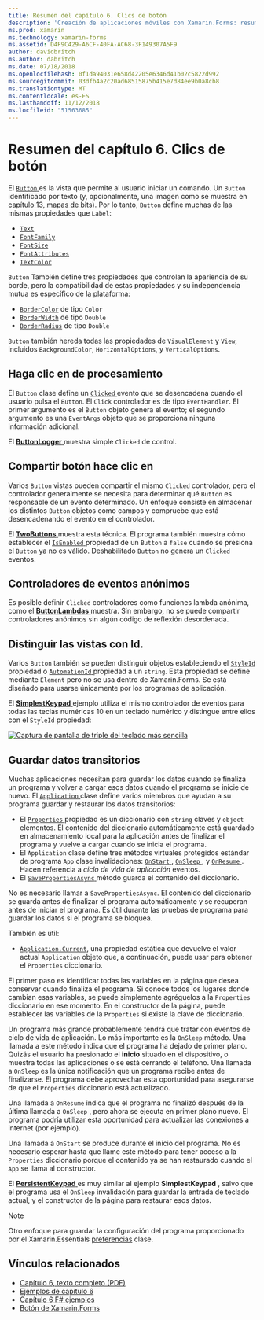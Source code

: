 ```yaml
---
title: Resumen del capítulo 6. Clics de botón
description: 'Creación de aplicaciones móviles con Xamarin.Forms: resumen del capítulo 6. Clics de botón'
ms.prod: xamarin
ms.technology: xamarin-forms
ms.assetid: D4F9C429-A6CF-40FA-AC68-3F149307A5F9
author: davidbritch
ms.author: dabritch
ms.date: 07/18/2018
ms.openlocfilehash: 0f1da94031e658d42205e6346d41b02c5822d992
ms.sourcegitcommit: 03dfb4a2c20ad68515875b415e7d84ee9b0a8cb8
ms.translationtype: MT
ms.contentlocale: es-ES
ms.lasthandoff: 11/12/2018
ms.locfileid: "51563685"
---
```

# <a name="summary-of-chapter-6-button-clicks"></a>Resumen del capítulo 6. Clics de botón

El [ `Button` ](xref:Xamarin.Forms.Button) es la vista que permite al usuario iniciar un comando. Un `Button` identificado por texto (y, opcionalmente, una imagen como se muestra en [capítulo 13, mapas de bits](chapter13.md)). Por lo tanto, `Button` define muchas de las mismas propiedades que `Label`:

- [`Text`](xref:Xamarin.Forms.Button.Text)
- [`FontFamily`](xref:Xamarin.Forms.Button.FontFamily)
- [`FontSize`](xref:Xamarin.Forms.Button.FontSize)
- [`FontAttributes`](xref:Xamarin.Forms.Button.FontAttributes)
- [`TextColor`](xref:Xamarin.Forms.Button.TextColor)

`Button` También define tres propiedades que controlan la apariencia de su borde, pero la compatibilidad de estas propiedades y su independencia mutua es específico de la plataforma:

- [`BorderColor`](xref:Xamarin.Forms.Button.BorderColor) de tipo `Color`
- [`BorderWidth`](xref:Xamarin.Forms.Button.BorderWidth) de tipo `Double`
- [`BorderRadius`](xref:Xamarin.Forms.Button.BorderRadius) de tipo `Double`

`Button` también hereda todas las propiedades de `VisualElement` y `View`, incluidos `BackgroundColor`, `HorizontalOptions`, y `VerticalOptions`.

## <a name="processing-the-click"></a>Haga clic en de procesamiento

El `Button` clase define un [ `Clicked` ](xref:Xamarin.Forms.Button.Clicked) evento que se desencadena cuando el usuario pulsa el `Button`. El `Click` controlador es de tipo `EventHandler`. El primer argumento es el `Button` objeto genera el evento; el segundo argumento es una `EventArgs` objeto que se proporciona ninguna información adicional.

El [ **ButtonLogger** ](https://github.com/xamarin/xamarin-forms-book-samples/tree/master/Chapter06/ButtonLogger) muestra simple `Clicked` de control.

## <a name="sharing-button-clicks"></a>Compartir botón hace clic en

Varios `Button` vistas pueden compartir el mismo `Clicked` controlador, pero el controlador generalmente se necesita para determinar qué `Button` es responsable de un evento determinado. Un enfoque consiste en almacenar los distintos `Button` objetos como campos y compruebe que está desencadenando el evento en el controlador.

El [ **TwoButtons** ](https://github.com/xamarin/xamarin-forms-book-samples/tree/master/Chapter06/TwoButtons) muestra esta técnica. El programa también muestra cómo establecer el [ `IsEnabled` ](xref:Xamarin.Forms.VisualElement.IsEnabled) propiedad de un `Button` a `false` cuando se presiona el `Button` ya no es válido. Deshabilitado `Button` no genera un `Clicked` eventos.

## <a name="anonymous-event-handlers"></a>Controladores de eventos anónimos

Es posible definir `Clicked` controladores como funciones lambda anónima, como el [ **ButtonLambdas** ](https://github.com/xamarin/xamarin-forms-book-samples/tree/master/Chapter06/ButtonLambdas) muestra. Sin embargo, no se puede compartir controladores anónimos sin algún código de reflexión desordenada.

## <a name="distinguishing-views-with-ids"></a>Distinguir las vistas con Id.

Varios `Button` también se pueden distinguir objetos estableciendo el [ `StyleId` ](xref:Xamarin.Forms.Element.StyleId) propiedad o [ `AutomationId` ](xref:Xamarin.Forms.Element.AutomationId) propiedad a un `string`. Esta propiedad se define mediante `Element` pero no se usa dentro de Xamarin.Forms. Se está diseñado para usarse únicamente por los programas de aplicación.

El [ **SimplestKeypad** ](https://github.com/xamarin/xamarin-forms-book-samples/tree/master/Chapter06/SimplestKeypad) ejemplo utiliza el mismo controlador de eventos para todas las teclas numéricas 10 en un teclado numérico y distingue entre ellos con el `StyleId` propiedad:

[![Captura de pantalla de triple del teclado más sencilla](images/ch06fg04-small.png "calculadora")](images/ch06fg04-large.png#lightbox "Calculadora")

## <a name="saving-transient-data"></a>Guardar datos transitorios

Muchas aplicaciones necesitan para guardar los datos cuando se finaliza un programa y volver a cargar esos datos cuando el programa se inicie de nuevo. El [ `Application` ](xref:Xamarin.Forms.Application) clase define varios miembros que ayudan a su programa guardar y restaurar los datos transitorios:

- El [ `Properties` ](xref:Xamarin.Forms.Application.Properties) propiedad es un diccionario con `string` claves y `object` elementos. El contenido del diccionario automáticamente está guardado en almacenamiento local para la aplicación antes de finalizar el programa y vuelve a cargar cuando se inicia el programa.
- El `Application` clase define tres métodos virtuales protegidos estándar de programa `App` clase invalidaciones: [ `OnStart` ](xref:Xamarin.Forms.Application.OnStart), [ `OnSleep` ](xref:Xamarin.Forms.Application.OnSleep), y [ `OnResume` ](xref:Xamarin.Forms.Application.OnResume). Hacen referencia a *ciclo de vida de aplicación* eventos.
- El [ `SavePropertiesAsync` ](xref:Xamarin.Forms.Application.SavePropertiesAsync) método guarda el contenido del diccionario.

No es necesario llamar a `SavePropertiesAsync`. El contenido del diccionario se guarda antes de finalizar el programa automáticamente y se recuperan antes de iniciar el programa. Es útil durante las pruebas de programa para guardar los datos si el programa se bloquea.

También es útil:

- [`Application.Current`](xref:Xamarin.Forms.Application.Current), una propiedad estática que devuelve el valor actual `Application` objeto que, a continuación, puede usar para obtener el `Properties` diccionario.

El primer paso es identificar todas las variables en la página que desea conservar cuando finaliza el programa. Si conoce todos los lugares donde cambian esas variables, se puede simplemente agréguelos a la `Properties` diccionario en ese momento. En el constructor de la página, puede establecer las variables de la `Properties` si existe la clave de diccionario.

Un programa más grande probablemente tendrá que tratar con eventos de ciclo de vida de aplicación. Lo más importante es la `OnSleep` método. Una llamada a este método indica que el programa ha dejado de primer plano. Quizás el usuario ha presionado el **inicio** situado en el dispositivo, o muestra todas las aplicaciones o se está cerrando el teléfono. Una llamada a `OnSleep` es la única notificación que un programa recibe antes de finalizarse. El programa debe aprovechar esta oportunidad para asegurarse de que el `Properties` diccionario está actualizado.

Una llamada a `OnResume` indica que el programa no finalizó después de la última llamada a `OnSleep` , pero ahora se ejecuta en primer plano nuevo. El programa podría utilizar esta oportunidad para actualizar las conexiones a internet (por ejemplo).

Una llamada a `OnStart` se produce durante el inicio del programa. No es necesario esperar hasta que llame este método para tener acceso a la `Properties` diccionario porque el contenido ya se han restaurado cuando el `App` se llama al constructor.

El [ **PersistentKeypad** ](https://github.com/xamarin/xamarin-forms-book-samples/tree/master/Chapter06/PersistentKeypad) es muy similar al ejemplo **SimplestKeypad** , salvo que el programa usa el `OnSleep` invalidación para guardar la entrada de teclado actual, y el constructor de la página para restaurar esos datos.

> [!NOTE]
> Otro enfoque para guardar la configuración del programa proporcionado por el Xamarin.Essentials [preferencias](~/essentials/preferences.md) clase.

## <a name="related-links"></a>Vínculos relacionados

- [Capítulo 6, texto completo (PDF)](https://download.xamarin.com/developer/xamarin-forms-book/XamarinFormsBook-Ch06-Apr2016.pdf)
- [Ejemplos de capítulo 6](https://github.com/xamarin/xamarin-forms-book-samples/tree/master/Chapter06)
- [Capítulo 6 F# ejemplos](https://github.com/xamarin/xamarin-forms-book-samples/tree/master/Chapter06/FS)
- [Botón de Xamarin.Forms](~/xamarin-forms/user-interface/button.md)
